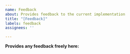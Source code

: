 ```yaml
---
name: Feedback
about: Provides feedback to the current implementation
title: "[Feedback]"
labels: feedback
assignees: ''

---
```


**Provides any feedback freely here:**
